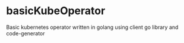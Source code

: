 # basicKubeOperator
Basic kubernetes operator written in golang using client go library and code-generator
